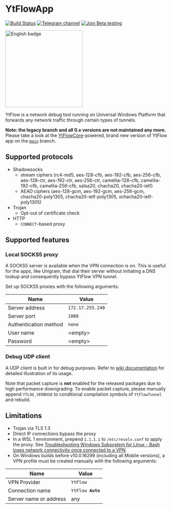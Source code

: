 # YtFlowApp
[![Build Status](https://dev.azure.com/YtFlow/YtFlowApp/_apis/build/status/YtFlow.YtFlowApp?branchName=master)](https://dev.azure.com/YtFlow/YtFlowApp/_build/latest?definitionId=1&branchName=master) [![Telegram channel](https://img.shields.io/badge/Telegram-channel-blue)](https://t.me/YtFlowChannel) [![Join Beta testing](https://img.shields.io/badge/Join-Beta%20testing-blue)](https://forms.office.com/Pages/ResponsePage.aspx?id=DQSIkWdsW0yxEjajBLZtrQAAAAAAAAAAAAZAAJskVm9UMThNRlZRR1E5Q1dBMjM1MjFXVEk0UDlTMS4u)

<a href='https://www.microsoft.com/store/apps/9NMB8FHL7MBZ?cid=storebadge&ocid=badge'><img src='https://developer.microsoft.com/en-us/store/badges/images/English_get-it-from-MS.png' alt='English badge' width="240"/></a>

YtFlow is a network debug tool running on Universal Windows Platform that forwards any network traffic through certain types of tunnels.

**Note: the legacy branch and all 0.x versions are not maintained any more.** Please take a look at the [YtFlowCore](https://github.com/YtFlow/YtFlowCore)-powered, brand new version of YtFlow app on the [`main`](https://github.com/YtFlow/YtFlowApp/tree/main) branch.

## Supported protocols
- Shadowsocks
  - stream ciphers (rc4-md5, aes-128-cfb, aes-192-cfb, aes-256-cfb, aes-128-ctr, aes-192-ctr, aes-256-ctr, camellia-128-cfb, camellia-192-cfb, camellia-256-cfb, salsa20, chacha20, chacha20-ietf)
  - AEAD ciphers (aes-128-gcm, aes-192-gcm, aes-256-gcm, chacha20-poly1305, chacha20-ietf-poly1305, xchacha20-ietf-poly1305)
- Trojan
  - Opt-out of certificate check
- HTTP
  - `CONNECT`-based proxy

## Supported features
### Local SOCKS5 proxy
A SOCKS5 server is available when the VPN connection is on. This is useful for the apps, like Unigram, that dial their server without initiating a DNS lookup and consequently bypass YtFlow VPN tunnel.

Set up SOCKS5 proxies with the following arguments:

| Name | Value |
| ---------------- | ------------------ |
| Server address | `172.17.255.240` |
| Server port | `1080` |
| Authentication method | `none` |
| User name | \<empty\> |
| Password | \<empty\> |

### Debug UDP client
A UDP client is built in for debug purposes. Refer to  [wiki documentation](https://github.com/YtFlow/YtFlowApp/wiki/Remote-debug) for detailed illustration of its usage.

Note that packet capture is **not** enabled for the released packages due to high performance downgrading. To enable packet capture, please manually append `YTLOG_VERBOSE` to conditional compilation symbols of `YtFlowTunnel` and rebuild.

## Limitations
- Trojan via TLS 1.3
- Direct IP connections bypass the proxy
- In a WSL 1 environment, prepend `1.1.1.1` to `/etc/resolv.conf` to apply the proxy. See [Troubleshooting Windows Subsystem for Linux - Bash loses network connectivity once connected to a VPN](https://docs.microsoft.com/en-us/windows/wsl/troubleshooting#bash-loses-network-connectivity-once-connected-to-a-vpn).
- On Windows builds before v10.0.16299 (including all Mobile versions), a VPN profile must be created manually with the following arguments:

| Name | Value |
| -------------- | ---------- |
| VPN Provider | `YtFlow` |
| Connection name | <code>YtFlow <strong>Auto</strong></code> |
| Server name or address | any |

